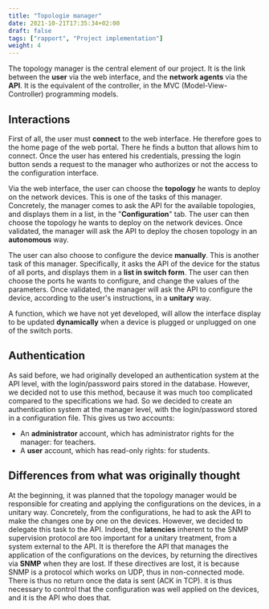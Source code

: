 ```yaml
---
title: "Topologie manager"
date: 2021-10-21T17:35:34+02:00
draft: false
tags: ["rapport", "Project implementation"]
weight: 4
---
```


The topology manager is the central element of our project. It is the link between the **user** via the web interface, and the **network agents** via the **API**. It is the equivalent of the controller, in the MVC (Model-View-Controller) programming models.

## Interactions

First of all, the user must **connect** to the web interface. He therefore goes to the home page of the web portal. There he finds a button that allows him to connect. Once the user has entered his credentials, pressing the login button sends a request to the manager who authorizes or not the access to the configuration interface.

Via the web interface, the user can choose the **topology** he wants to deploy on the network devices. This is one of the tasks of this manager. Concretely, the manager comes to ask the API for the available topologies, and displays them in a list, in the "**Configuration**" tab. The user can then choose the topology he wants to deploy on the network devices. Once validated, the manager will ask the API to deploy the chosen topology in an **autonomous** way.

The user can also choose to configure the device **manually**. This is another task of this manager. Specifically, it asks the API of the device for the status of all ports, and displays them in a __list in switch form__. The user can then choose the ports he wants to configure, and change the values of the parameters. Once validated, the manager will ask the API to configure the device, according to the user's instructions, in a **unitary** way.

A function, which we have not yet developed, will allow the interface display to be updated **dynamically** when a device is plugged or unplugged on one of the switch ports.

## Authentication

As said before, we had originally developed an authentication system at the API level, with the login/password pairs stored in the database. However, we decided not to use this method, because it was much too complicated compared to the specifications we had. So we decided to create an authentication system at the manager level, with the login/password stored in a configuration file.
This gives us two accounts:

- An **administrator** account, which has administrator rights for the manager: for teachers.
- A **user** account, which has read-only rights: for students.

## Differences from what was originally thought

At the beginning, it was planned that the topology manager would be responsible for creating and applying the configurations on the devices, in a unitary way. Concretely, from the configurations, he had to ask the API to make the changes one by one on the devices. However, we decided to delegate this task to the API. Indeed, the **latencies** inherent to the SNMP supervision protocol are too important for a unitary treatment, from a system external to the API. It is therefore the API that manages the application of the configurations on the devices, by returning the directives via **SNMP** when they are lost. If these directives are lost, it is because SNMP is a protocol which works on UDP, thus in non-connected mode. There is thus no return once the data is sent (ACK in TCP). it is thus necessary to control that the configuration was well applied on the devices, and it is the API who does that.
